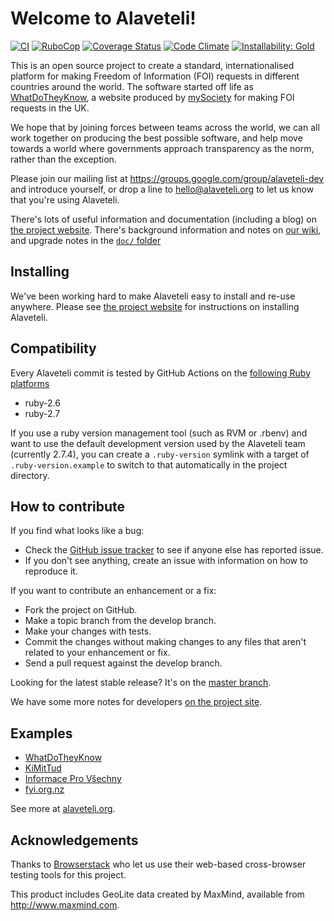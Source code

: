 # Welcome to Alaveteli!

[![CI](https://img.shields.io/github/workflow/status/mysociety/alaveteli/CI?label=CI)](http://github.com/mysociety/alaveteli/actions?query=workflow%3ACI)
[![RuboCop](https://img.shields.io/github/workflow/status/mysociety/alaveteli/RuboCop?label=RuboCop)](https://github.com/mysociety/alaveteli/actions?query=workflow%3ARuboCop)
[![Coverage Status](https://img.shields.io/coveralls/github/mysociety/alaveteli/develop)](https://coveralls.io/r/mysociety/alaveteli)
[![Code Climate](https://img.shields.io/codeclimate/maintainability-percentage/mysociety/alaveteli)](https://codeclimate.com/github/mysociety/alaveteli)
[![Installability: Gold](http://img.shields.io/badge/installability-gold-ffd700.svg "Installability: Gold")](http://mysociety.github.io/installation-standards.html)

This is an open source project to create a standard, internationalised
platform for making Freedom of Information (FOI) requests in different
countries around the world. The software started off life as
[WhatDoTheyKnow](https://www.whatdotheyknow.com), a website produced by
[mySociety](http://mysociety.org) for making FOI requests in the UK.

We hope that by joining forces between teams across the world, we can
all work together on producing the best possible software, and help
move towards a world where governments approach transparency as the
norm, rather than the exception.

Please join our mailing list at
https://groups.google.com/group/alaveteli-dev and introduce yourself, or
drop a line to hello@alaveteli.org to let us know that you're using Alaveteli.

There's lots of useful information and documentation (including a blog)
on [the project website](http://alaveteli.org). There's background
information and notes on [our
wiki](https://github.com/mysociety/alaveteli/wiki/Home/), and upgrade
notes in the [`doc/`
folder](https://github.com/mysociety/alaveteli/tree/master/doc/CHANGES.md)

## Installing

We've been working hard to make Alaveteli easy to install and re-use anywhere. Please
see [the project website](http://alaveteli.org) for instructions on installing Alaveteli.

## Compatibility

Every Alaveteli commit is tested by GitHub Actions on the [following Ruby platforms](https://github.com/mysociety/alaveteli/blob/develop/.github/workflows/ci.yml#L15)

* ruby-2.6
* ruby-2.7

If you use a ruby version management tool (such as RVM or .rbenv) and want to use the default development version used by the Alaveteli team (currently 2.7.4), you can create a `.ruby-version` symlink with a target of `.ruby-version.example` to switch to that automatically in the project directory.

## How to contribute

If you find what looks like a bug:

* Check the [GitHub issue tracker](http://github.com/mysociety/alaveteli/issues/)
  to see if anyone else has reported issue.
* If you don't see anything, create an issue with information on how to reproduce it.

If you want to contribute an enhancement or a fix:

* Fork the project on GitHub.
* Make a topic branch from the develop branch.
* Make your changes with tests.
* Commit the changes without making changes to any files that aren't related to your enhancement or fix.
* Send a pull request against the develop branch.

Looking for the latest stable release? It's on the
[master branch](https://github.com/mysociety/alaveteli/tree/master).

We have some more notes for developers [on the project site](http://alaveteli.org/docs/developers/).

## Examples

* [WhatDoTheyKnow](https://www.whatdotheyknow.com)
* [KiMitTud](http://kimittud.atlatszo.hu)
* [Informace Pro Všechny](http://www.infoprovsechny.cz)
* [fyi.org.nz](https://fyi.org.nz)

See more at [alaveteli.org](http://alaveteli.org/deployments/).

## Acknowledgements

Thanks to [Browserstack](https://www.browserstack.com/) who let us use their
web-based cross-browser testing tools for this project.

This product includes GeoLite data created by MaxMind, available from
<a href="http://www.maxmind.com">http://www.maxmind.com</a>.
